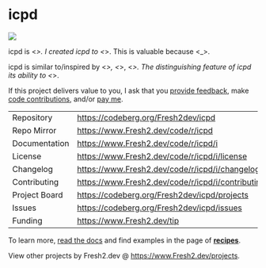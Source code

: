 # icpd

![](https://img.fresh2.dev/fresh2dev.svg)

icpd is <_>. I created icpd to <_>. This is valuable because <_>.

icpd is similar to/inspired by <_>, <_>, <_>. The distinguishing feature of icpd its ability to <_>.

If this project delivers value to you, I ask that you [provide feedback](https://codeberg.org/Fresh2dev/icpd/issues), make [code contributions](https://www.Fresh2.dev/code/r/icpd/i/contributing), and/or [pay me](https://www.Fresh2.dev/tip).

|               |                           |
| ------------- | ------------------------- |
| Repository    | https://codeberg.org/Fresh2dev/icpd              |
| Repo Mirror   | https://www.Fresh2.dev/code/r/icpd           |
| Documentation | https://www.Fresh2.dev/code/r/icpd/i              |
| License       | https://www.Fresh2.dev/code/r/icpd/i/license      |
| Changelog     | https://www.Fresh2.dev/code/r/icpd/i/changelog    |
| Contributing  | https://www.Fresh2.dev/code/r/icpd/i/contributing |
| Project Board | https://codeberg.org/Fresh2dev/icpd/projects     |
| Issues        | https://codeberg.org/Fresh2dev/icpd/issues       |
| Funding       | https://www.Fresh2.dev/tip           |

To learn more, [read the docs]() and find examples in the page of [**recipes**](https://www.Fresh2.dev/code/r/icpd/i/recipes).

View other projects by Fresh2.dev @ https://www.Fresh2.dev/projects.

